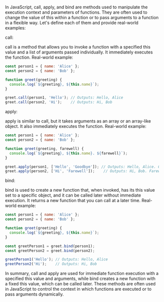 In JavaScript, call, apply, and bind are methods used to manipulate the execution context and parameters of functions. They are often used to change the value of this within a function or to pass arguments to a function in a flexible way. Let's define each of them and provide real-world examples:

call:

call is a method that allows you to invoke a function with a specified this value and a list of arguments passed individually.
It immediately executes the function.
Real-world example:

```js
const person1 = { name: 'Alice' };
const person2 = { name: 'Bob' };

function greet(greeting) {
  console.log(`${greeting}, ${this.name}`);
}

greet.call(person1, 'Hello'); // Outputs: Hello, Alice
greet.call(person2, 'Hi');    // Outputs: Hi, Bob
```


apply:

apply is similar to call, but it takes arguments as an array or an array-like object.
It also immediately executes the function.
Real-world example:

```js
const person1 = { name: 'Alice' };
const person2 = { name: 'Bob' };

function greet(greeting, farewell) {
  console.log(`${greeting}, ${this.name}. ${farewell}`);
}

greet.apply(person1, ['Hello', 'Goodbye']); // Outputs: Hello, Alice. Goodbye
greet.apply(person2, ['Hi', 'Farewell']);    // Outputs: Hi, Bob. Farewell
```


bind:

bind is used to create a new function that, when invoked, has its this value set to a specific object, and it can be called later without immediate execution.
It returns a new function that you can call at a later time.
Real-world example:

```js
const person1 = { name: 'Alice' };
const person2 = { name: 'Bob' };

function greet(greeting) {
  console.log(`${greeting}, ${this.name}`);
}

const greetPerson1 = greet.bind(person1);
const greetPerson2 = greet.bind(person2);

greetPerson1('Hello'); // Outputs: Hello, Alice
greetPerson2('Hi');    // Outputs: Hi, Bob
```

In summary, call and apply are used for immediate function execution with a specified this value and arguments, while bind creates a new function with a fixed this value, which can be called later. These methods are often used in JavaScript to control the context in which functions are executed or to pass arguments dynamically.


